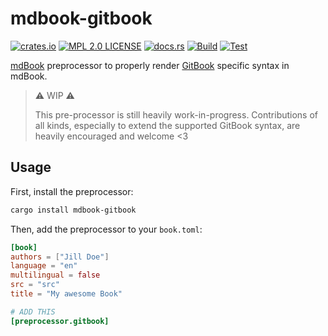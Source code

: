 # mdbook-gitbook

[![crates.io](https://img.shields.io/crates/v/mdbook-gitbook.svg)](https://crates.io/crates/mdbook-gitbook)
[![MPL 2.0 LICENSE](https://img.shields.io/github/license/rust-lang/mdBook.svg)](LICENSE)
[![docs.rs](https://docs.rs/mdbook-gitbook/badge.svg)](https://docs.rs/mdbook-gitbook)
[![Build](https://github.com/GeckoEidechse/mdbook-gitbook/actions/workflows/build.yml/badge.svg)](https://github.com/GeckoEidechse/mdbook-gitbook/actions/workflows/build.yml)
[![Test](https://github.com/GeckoEidechse/mdbook-gitbook/actions/workflows/test.yml/badge.svg)](https://github.com/GeckoEidechse/mdbook-gitbook/actions/workflows/test.yml)

[mdBook](https://github.com/rust-lang/mdBook) preprocessor to properly render [GitBook](https://www.gitbook.com/) specific syntax in mdBook.

> ⚠️ WIP ⚠️
>
> This pre-processor is still heavily work-in-progress.
> Contributions of all kinds, especially to extend the supported GitBook syntax, are heavily encouraged and welcome <3

## Usage

First, install the preprocessor:

```bash
cargo install mdbook-gitbook
```

Then, add the preprocessor to your `book.toml`:

```toml
[book]
authors = ["Jill Doe"]
language = "en"
multilingual = false
src = "src"
title = "My awesome Book"

# ADD THIS
[preprocessor.gitbook]

```
